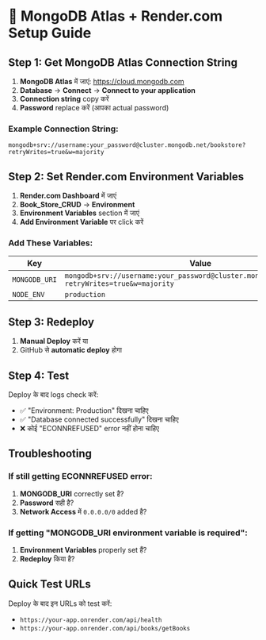 # 🚀 MongoDB Atlas + Render.com Setup Guide

## Step 1: Get MongoDB Atlas Connection String

1. **MongoDB Atlas** में जाएं: https://cloud.mongodb.com
2. **Database** → **Connect** → **Connect to your application**
3. **Connection string** copy करें
4. **Password** replace करें (आपका actual password)

### Example Connection String:
```
mongodb+srv://username:your_password@cluster.mongodb.net/bookstore?retryWrites=true&w=majority
```

## Step 2: Set Render.com Environment Variables

1. **Render.com Dashboard** में जाएं
2. **Book_Store_CRUD** → **Environment**
3. **Environment Variables** section में जाएं
4. **Add Environment Variable** पर click करें

### Add These Variables:

| Key | Value |
|-----|-------|
| `MONGODB_URI` | `mongodb+srv://username:your_password@cluster.mongodb.net/bookstore?retryWrites=true&w=majority` |
| `NODE_ENV` | `production` |

## Step 3: Redeploy

1. **Manual Deploy** करें या
2. GitHub से **automatic deploy** होगा

## Step 4: Test

Deploy के बाद logs check करें:
- ✅ "Environment: Production" दिखना चाहिए
- ✅ "Database connected successfully" दिखना चाहिए
- ❌ कोई "ECONNREFUSED" error नहीं होना चाहिए

## Troubleshooting

### If still getting ECONNREFUSED error:
1. **MONGODB_URI** correctly set है?
2. **Password** सही है?
3. **Network Access** में `0.0.0.0/0` added है?

### If getting "MONGODB_URI environment variable is required":
1. **Environment Variables** properly set हैं?
2. **Redeploy** किया है?

## Quick Test URLs

Deploy के बाद इन URLs को test करें:
- `https://your-app.onrender.com/api/health`
- `https://your-app.onrender.com/api/books/getBooks` 